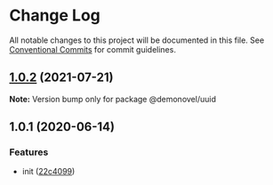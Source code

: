 # Change Log

All notable changes to this project will be documented in this file.
See [Conventional Commits](https://conventionalcommits.org) for commit guidelines.

## [1.0.2](https://github.com/bluelovers/ws-demonovel/compare/@demonovel/uuid@1.0.1...@demonovel/uuid@1.0.2) (2021-07-21)

**Note:** Version bump only for package @demonovel/uuid





## 1.0.1 (2020-06-14)


### Features

* init ([22c4099](https://github.com/bluelovers/ws-demonovel/commit/22c4099fd940e45c0aca6877f573976b350dfbfe))
